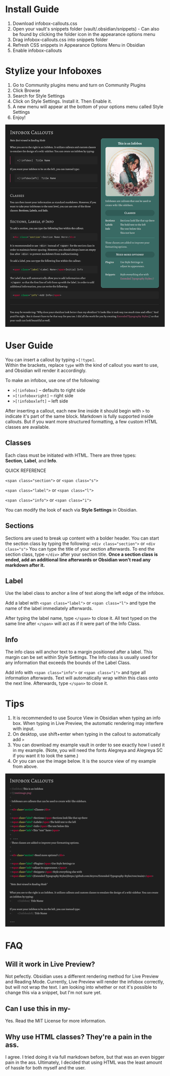 # Install Guide
1. Download infobox-callouts.css
2. Open your vault's snippets folder (vault/.obsidian/snippets) - Can also be found by clicking the folder icon in the appearance options menu
3. Drag infobox-callouts.css into snippets folder
4. Refresh CSS snippets in Appearance Options Menu in Obsidian
5. Enable infobox-callouts

# Stylize your Infoboxes
1. Go to Community plugins menu and turn on Community Plugins
2. Click Browse
3. Search for Style Settings
4. Click on Style Settings. Install it. Then Enable it.
5. A new menu will appear at the bottom of your options menu called Style Settings
6. Enjoy!

![](Infobox%20Callouts%20Example%20Vault/Files/Screenshot.png)


# User Guide

You can insert a callout by typing `>[!type]`.  
Within the brackets, replace `type` with the kind of callout you want to use, and Obsidian will render it accordingly.

To make an infobox, use one of the following:
- `>[!infobox]` – defaults to right side
- `>[!infoboxright]` – right side  
- `>[!infoboxleft]` – left side  

After inserting a callout, each new line inside it should begin with `>` to indicate it's part of the same block.
Markdown is fully supported inside callouts. But if you want more structured formatting, a few custom HTML classes are available.

## Classes
Each class must be initiated with HTML. There are three types:  
**Section**, **Label**, and **Info**.

QUICK REFERENCE

`<span class="section">` or `<span class="s">`

`<span class="label">` or `<span class="l">`

`<span class="info">` or `<span class="i">`

You can modify the look of each via **Style Settings** in Obsidian.

## Sections
Sections are used to break up content with a bolder header.
You can start the section class by typing the following: `<div class="section">` or `<div class="s">`
You can type the title of your section afterwards. To end the section class, type `</div>` after your section title. **Once a section class is ended, add an additional line afterwards or Obsidian won't read any markdown after it.**


## Label
Use the label class to anchor a line of text along the left edge of the infobox.

Add a label with `<span class="label">` or `<span class="l">` and type the name of the label immediately afterwards.

After typing the label name, type `</span>` to close it. All text typed on the same line after `</span>` will act as if it were part of the Info Class.

## Info
The info class will anchor text to a margin positioned after a label. This margin can be set within Style Settings. The Info class is usually used for any information that exceeds the bounds of the Label Class.

Add info with `<span class="info">` or `<span class="i">` and type all information afterwards. Text will automatically wrap within this class onto the next line. Afterwards, type `</span>` to close it.

# Tips
1. It is recommended to use Source View in Obsidian when typing an info box. When typing in Live Preview, the automatic rendering may interfere with input.
2. On desktop, use shift+enter when typing in the callout to automatically add `>`
3. You can download my example vault in order to see exactly how I used it in my example. (Note, you will need the fonts Alegreya and Alegreya SC if you want it to look the same.)
4. Or you can use the image below. It is the source view of my example from above.

![](Other/MarkdownExample.png)



# FAQ

## Will it work in Live Preview?
Not pefectly. Obsidian uses a different rendering method for Live Preview and Reading Mode. Currently, Live Preview will render the infobox correctly, but will not wrap the text. I am looking into whether or not it's possible to change this via a snippet, but I'm not sure yet.


## Can I use this in my-
Yes. Read the MIT License for more information.


## Why use HTML classes? They're a pain in the ass.
I agree. I tried doing it via full markdown before, but that was an even bigger pain in the ass. Ultimately, I decided that using HTML was the least amount of hassle for both myself and the user.
